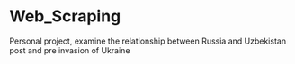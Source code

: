 # Web_Scraping
Personal project, examine the relationship between Russia and Uzbekistan post and pre invasion of Ukraine
